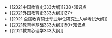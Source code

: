 - [[2021中国教育史333大纲]]238+知识点
- [[2021外国教育史333大纲]]127+
- [[2021 全国教育硕士专业学位研究生入学考试大纲]]
- [[2021教育学基础333大纲]]150+知识点
- [[2021教育心理学333大纲]]